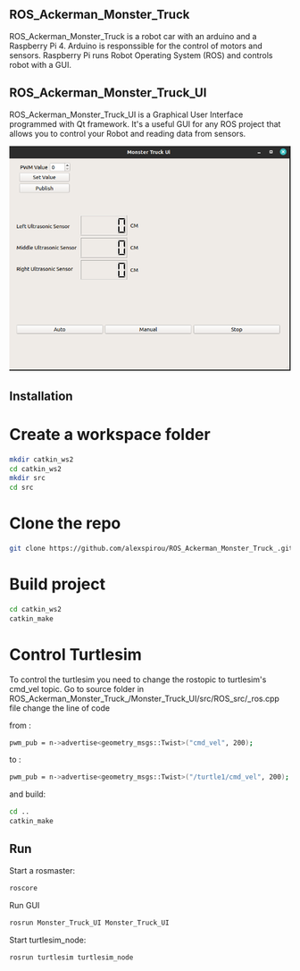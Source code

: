 ## ROS_Ackerman_Monster_Truck

ROS_Ackerman_Monster_Truck is a robot car with an arduino and a Raspberry Pi 4. Arduino is responssible for the control of motors and sensors. Raspberry Pi runs Robot Operating System (ROS) and controls robot with a GUI.

## ROS_Ackerman_Monster_Truck_UI
ROS_Ackerman_Monster_Truck_UI is a Graphical User Interface programmed with Qt framework. It's a useful GUI for any ROS project that allows you to control your Robot and reading data from sensors.


![](/Resources/ui.png)


## Installation

# Create a workspace folder
```bash
mkdir catkin_ws2
cd catkin_ws2
mkdir src
cd src

```
# Clone the repo
```bash
git clone https://github.com/alexspirou/ROS_Ackerman_Monster_Truck_.git
```
# Build project
```bash
cd catkin_ws2
catkin_make
```
# Control Turtlesim
To control the turtlesim you need to change the rostopic to turtlesim's cmd_vel topic.
Go to source folder in ROS_Ackerman_Monster_Truck_/Monster_Truck_UI/src/ROS_src/_ros.cpp file change the line of code

from :
```bash
pwm_pub = n->advertise<geometry_msgs::Twist>("cmd_vel", 200);
```
to :
```bash
pwm_pub = n->advertise<geometry_msgs::Twist>("/turtle1/cmd_vel", 200);
```
and build:
```bash
cd ..
catkin_make
``````
## Run
Start a rosmaster:
```bash
roscore
```
Run GUI
```bash
rosrun Monster_Truck_UI Monster_Truck_UI 
```
Start turtlesim_node:

```bash
rosrun turtlesim turtlesim_node
```



